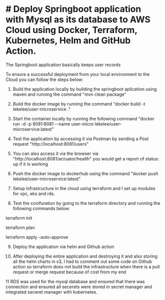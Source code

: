# # Deploy Springboot application with Mysql as its  database to AWS Cloud using Docker, Terraform, Kubernetes, Helm and GitHub Action.

The Springboot application basically keeps user records

To ensure a successful deployment from your local environment to the Cloud you can follow the steps below:

1. Build the application locally by building the springboot aplication using maven and running the command "mvn clean package"  

2. Build the docker image by running the command "docker build -t lekelee/user-microservice ."

3. Start the container locally by running the following command "docker run -d -p 8081:8081 --name user-micro lekelee/user-microservice:latest"

4. Test the application by accessing it via Postman by sending a Post request "http://localhost:8081/users" 

5. You can also access it via the browser via "http://localhost:8081/actuator/health" you would get a report of status: up if it is working

6. Push the docker image to dockerhub using the command "docker push lekelee/user-microservice:latest"

7. Setup infrastructure in the cloud using terraform and I set up modules for vpc, eks and rds.

8. Test the conifuration by going to the terraform directory and running the following commands below:

terraform init

terraform plan

terraform apply -auto-approve

9. Deploy the application via helm and Github action

10. After deploying the entire application and destroying it  and also storing all the helm charts in s3, 
I had to comment out some code on Github action so terraform does not build the infrastructure when there is a pull request or merge request because of cost from my end

11 RDS was used for the mysql database and ensured that there was connection and ensured all secerets were stored in secret manager and integrated seceret manager with kubernetes. 

